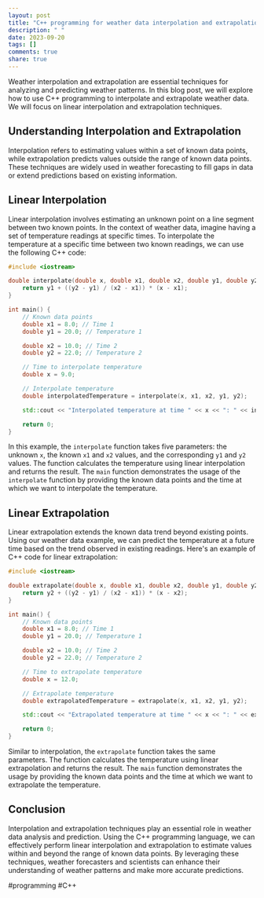 ```yaml
---
layout: post
title: "C++ programming for weather data interpolation and extrapolation"
description: " "
date: 2023-09-20
tags: []
comments: true
share: true
---
```


Weather interpolation and extrapolation are essential techniques for analyzing and predicting weather patterns. In this blog post, we will explore how to use C++ programming to interpolate and extrapolate weather data. We will focus on linear interpolation and extrapolation techniques.

## Understanding Interpolation and Extrapolation

Interpolation refers to estimating values within a set of known data points, while extrapolation predicts values outside the range of known data points. These techniques are widely used in weather forecasting to fill gaps in data or extend predictions based on existing information.

## Linear Interpolation

Linear interpolation involves estimating an unknown point on a line segment between two known points. In the context of weather data, imagine having a set of temperature readings at specific times. To interpolate the temperature at a specific time between two known readings, we can use the following C++ code:

```cpp
#include <iostream>

double interpolate(double x, double x1, double x2, double y1, double y2) {
    return y1 + ((y2 - y1) / (x2 - x1)) * (x - x1);
}

int main() {
    // Known data points
    double x1 = 8.0; // Time 1
    double y1 = 20.0; // Temperature 1

    double x2 = 10.0; // Time 2
    double y2 = 22.0; // Temperature 2

    // Time to interpolate temperature
    double x = 9.0;

    // Interpolate temperature
    double interpolatedTemperature = interpolate(x, x1, x2, y1, y2);

    std::cout << "Interpolated temperature at time " << x << ": " << interpolatedTemperature << std::endl;

    return 0;
}
```

In this example, the `interpolate` function takes five parameters: the unknown `x`, the known `x1` and `x2` values, and the corresponding `y1` and `y2` values. The function calculates the temperature using linear interpolation and returns the result. The `main` function demonstrates the usage of the `interpolate` function by providing the known data points and the time at which we want to interpolate the temperature.

## Linear Extrapolation

Linear extrapolation extends the known data trend beyond existing points. Using our weather data example, we can predict the temperature at a future time based on the trend observed in existing readings. Here's an example of C++ code for linear extrapolation:

```cpp
#include <iostream>

double extrapolate(double x, double x1, double x2, double y1, double y2) {
    return y2 + ((y2 - y1) / (x2 - x1)) * (x - x2);
}

int main() {
    // Known data points
    double x1 = 8.0; // Time 1
    double y1 = 20.0; // Temperature 1

    double x2 = 10.0; // Time 2
    double y2 = 22.0; // Temperature 2

    // Time to extrapolate temperature
    double x = 12.0;

    // Extrapolate temperature
    double extrapolatedTemperature = extrapolate(x, x1, x2, y1, y2);

    std::cout << "Extrapolated temperature at time " << x << ": " << extrapolatedTemperature << std::endl;

    return 0;
}
```

Similar to interpolation, the `extrapolate` function takes the same parameters. The function calculates the temperature using linear extrapolation and returns the result. The `main` function demonstrates the usage by providing the known data points and the time at which we want to extrapolate the temperature.

## Conclusion

Interpolation and extrapolation techniques play an essential role in weather data analysis and prediction. Using the C++ programming language, we can effectively perform linear interpolation and extrapolation to estimate values within and beyond the range of known data points. By leveraging these techniques, weather forecasters and scientists can enhance their understanding of weather patterns and make more accurate predictions.

#programming #C++